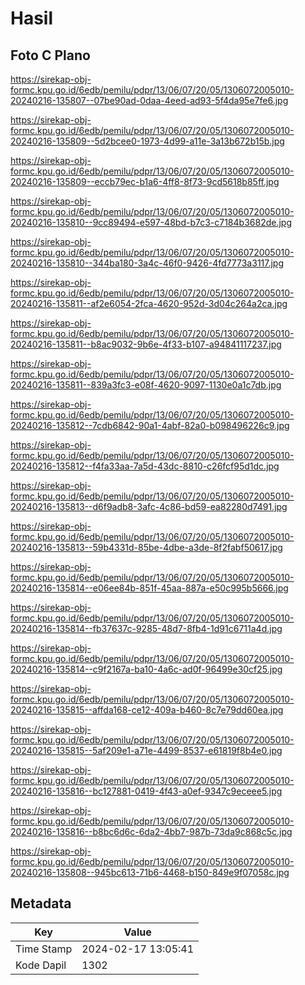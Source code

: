 # Hasil

## Foto C Plano

https://sirekap-obj-formc.kpu.go.id/6edb/pemilu/pdpr/13/06/07/20/05/1306072005010-20240216-135807--07be90ad-0daa-4eed-ad93-5f4da95e7fe6.jpg

https://sirekap-obj-formc.kpu.go.id/6edb/pemilu/pdpr/13/06/07/20/05/1306072005010-20240216-135809--5d2bcee0-1973-4d99-a11e-3a13b672b15b.jpg

https://sirekap-obj-formc.kpu.go.id/6edb/pemilu/pdpr/13/06/07/20/05/1306072005010-20240216-135809--eccb79ec-b1a6-4ff8-8f73-9cd5618b85ff.jpg

https://sirekap-obj-formc.kpu.go.id/6edb/pemilu/pdpr/13/06/07/20/05/1306072005010-20240216-135810--9cc89494-e597-48bd-b7c3-c7184b3682de.jpg

https://sirekap-obj-formc.kpu.go.id/6edb/pemilu/pdpr/13/06/07/20/05/1306072005010-20240216-135810--344ba180-3a4c-46f0-9426-4fd7773a3117.jpg

https://sirekap-obj-formc.kpu.go.id/6edb/pemilu/pdpr/13/06/07/20/05/1306072005010-20240216-135811--af2e6054-2fca-4620-952d-3d04c264a2ca.jpg

https://sirekap-obj-formc.kpu.go.id/6edb/pemilu/pdpr/13/06/07/20/05/1306072005010-20240216-135811--b8ac9032-9b6e-4f33-b107-a94841117237.jpg

https://sirekap-obj-formc.kpu.go.id/6edb/pemilu/pdpr/13/06/07/20/05/1306072005010-20240216-135811--839a3fc3-e08f-4620-9097-1130e0a1c7db.jpg

https://sirekap-obj-formc.kpu.go.id/6edb/pemilu/pdpr/13/06/07/20/05/1306072005010-20240216-135812--7cdb6842-90a1-4abf-82a0-b098496226c9.jpg

https://sirekap-obj-formc.kpu.go.id/6edb/pemilu/pdpr/13/06/07/20/05/1306072005010-20240216-135812--f4fa33aa-7a5d-43dc-8810-c26fcf95d1dc.jpg

https://sirekap-obj-formc.kpu.go.id/6edb/pemilu/pdpr/13/06/07/20/05/1306072005010-20240216-135813--d6f9adb8-3afc-4c86-bd59-ea82280d7491.jpg

https://sirekap-obj-formc.kpu.go.id/6edb/pemilu/pdpr/13/06/07/20/05/1306072005010-20240216-135813--59b4331d-85be-4dbe-a3de-8f2fabf50617.jpg

https://sirekap-obj-formc.kpu.go.id/6edb/pemilu/pdpr/13/06/07/20/05/1306072005010-20240216-135814--e06ee84b-851f-45aa-887a-e50c995b5666.jpg

https://sirekap-obj-formc.kpu.go.id/6edb/pemilu/pdpr/13/06/07/20/05/1306072005010-20240216-135814--fb37637c-9285-48d7-8fb4-1d91c6711a4d.jpg

https://sirekap-obj-formc.kpu.go.id/6edb/pemilu/pdpr/13/06/07/20/05/1306072005010-20240216-135814--c9f2167a-ba10-4a6c-ad0f-96499e30cf25.jpg

https://sirekap-obj-formc.kpu.go.id/6edb/pemilu/pdpr/13/06/07/20/05/1306072005010-20240216-135815--affda168-ce12-409a-b460-8c7e79dd60ea.jpg

https://sirekap-obj-formc.kpu.go.id/6edb/pemilu/pdpr/13/06/07/20/05/1306072005010-20240216-135815--5af209e1-a71e-4499-8537-e61819f8b4e0.jpg

https://sirekap-obj-formc.kpu.go.id/6edb/pemilu/pdpr/13/06/07/20/05/1306072005010-20240216-135816--bc127881-0419-4f43-a0ef-9347c9eceee5.jpg

https://sirekap-obj-formc.kpu.go.id/6edb/pemilu/pdpr/13/06/07/20/05/1306072005010-20240216-135816--b8bc6d6c-6da2-4bb7-987b-73da9c868c5c.jpg

https://sirekap-obj-formc.kpu.go.id/6edb/pemilu/pdpr/13/06/07/20/05/1306072005010-20240216-135808--945bc613-71b6-4468-b150-849e9f07058c.jpg


## Metadata

| Key        | Value               |
| ---------- | ------------------- |
| Time Stamp | 2024-02-17 13:05:41 |
| Kode Dapil | 1302                |



